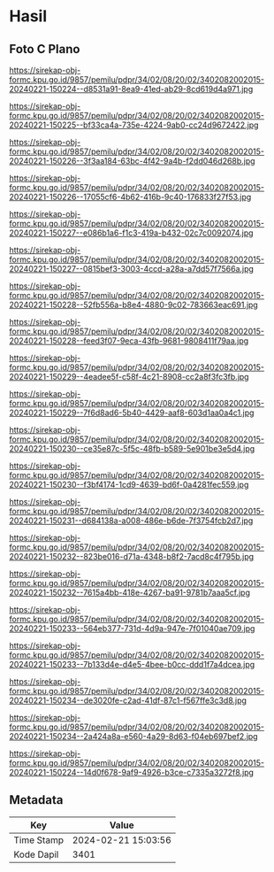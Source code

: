# Hasil

## Foto C Plano

https://sirekap-obj-formc.kpu.go.id/9857/pemilu/pdpr/34/02/08/20/02/3402082002015-20240221-150224--d8531a91-8ea9-41ed-ab29-8cd619d4a971.jpg

https://sirekap-obj-formc.kpu.go.id/9857/pemilu/pdpr/34/02/08/20/02/3402082002015-20240221-150225--bf33ca4a-735e-4224-9ab0-cc24d9672422.jpg

https://sirekap-obj-formc.kpu.go.id/9857/pemilu/pdpr/34/02/08/20/02/3402082002015-20240221-150226--3f3aa184-63bc-4f42-9a4b-f2dd046d268b.jpg

https://sirekap-obj-formc.kpu.go.id/9857/pemilu/pdpr/34/02/08/20/02/3402082002015-20240221-150226--17055cf6-4b62-416b-9c40-176833f27f53.jpg

https://sirekap-obj-formc.kpu.go.id/9857/pemilu/pdpr/34/02/08/20/02/3402082002015-20240221-150227--e086b1a6-f1c3-419a-b432-02c7c0092074.jpg

https://sirekap-obj-formc.kpu.go.id/9857/pemilu/pdpr/34/02/08/20/02/3402082002015-20240221-150227--0815bef3-3003-4ccd-a28a-a7dd57f7566a.jpg

https://sirekap-obj-formc.kpu.go.id/9857/pemilu/pdpr/34/02/08/20/02/3402082002015-20240221-150228--52fb556a-b8e4-4880-9c02-783663eac691.jpg

https://sirekap-obj-formc.kpu.go.id/9857/pemilu/pdpr/34/02/08/20/02/3402082002015-20240221-150228--feed3f07-9eca-43fb-9681-9808411f79aa.jpg

https://sirekap-obj-formc.kpu.go.id/9857/pemilu/pdpr/34/02/08/20/02/3402082002015-20240221-150229--4eadee5f-c58f-4c21-8908-cc2a8f3fc3fb.jpg

https://sirekap-obj-formc.kpu.go.id/9857/pemilu/pdpr/34/02/08/20/02/3402082002015-20240221-150229--7f6d8ad6-5b40-4429-aaf8-603d1aa0a4c1.jpg

https://sirekap-obj-formc.kpu.go.id/9857/pemilu/pdpr/34/02/08/20/02/3402082002015-20240221-150230--ce35e87c-5f5c-48fb-b589-5e901be3e5d4.jpg

https://sirekap-obj-formc.kpu.go.id/9857/pemilu/pdpr/34/02/08/20/02/3402082002015-20240221-150230--f3bf4174-1cd9-4639-bd6f-0a4281fec559.jpg

https://sirekap-obj-formc.kpu.go.id/9857/pemilu/pdpr/34/02/08/20/02/3402082002015-20240221-150231--d684138a-a008-486e-b6de-7f3754fcb2d7.jpg

https://sirekap-obj-formc.kpu.go.id/9857/pemilu/pdpr/34/02/08/20/02/3402082002015-20240221-150232--823be016-d71a-4348-b8f2-7acd8c4f795b.jpg

https://sirekap-obj-formc.kpu.go.id/9857/pemilu/pdpr/34/02/08/20/02/3402082002015-20240221-150232--7615a4bb-418e-4267-ba91-9781b7aaa5cf.jpg

https://sirekap-obj-formc.kpu.go.id/9857/pemilu/pdpr/34/02/08/20/02/3402082002015-20240221-150233--564eb377-731d-4d9a-947e-7f01040ae709.jpg

https://sirekap-obj-formc.kpu.go.id/9857/pemilu/pdpr/34/02/08/20/02/3402082002015-20240221-150233--7b133d4e-d4e5-4bee-b0cc-ddd1f7a4dcea.jpg

https://sirekap-obj-formc.kpu.go.id/9857/pemilu/pdpr/34/02/08/20/02/3402082002015-20240221-150234--de3020fe-c2ad-41df-87c1-f567ffe3c3d8.jpg

https://sirekap-obj-formc.kpu.go.id/9857/pemilu/pdpr/34/02/08/20/02/3402082002015-20240221-150234--2a424a8a-e560-4a29-8d63-f04eb697bef2.jpg

https://sirekap-obj-formc.kpu.go.id/9857/pemilu/pdpr/34/02/08/20/02/3402082002015-20240221-150224--14d0f678-9af9-4926-b3ce-c7335a3272f8.jpg


## Metadata

| Key        | Value               |
| ---------- | ------------------- |
| Time Stamp | 2024-02-21 15:03:56 |
| Kode Dapil | 3401                |



